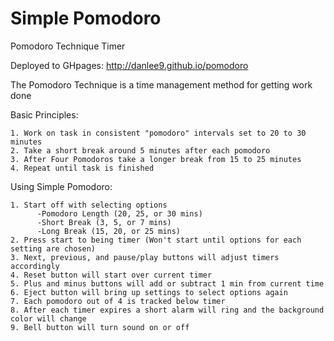 Simple Pomodoro
=========================

Pomodoro Technique Timer

Deployed to GHpages: http://danlee9.github.io/pomodoro

The Pomodoro Technique is a time management method for getting work done

Basic Principles:

```
1. Work on task in consistent "pomodoro" intervals set to 20 to 30 minutes
2. Take a short break around 5 minutes after each pomodoro
3. After Four Pomodoros take a longer break from 15 to 25 minutes
4. Repeat until task is finished
```

Using Simple Pomodoro:

```
1. Start off with selecting options
	  -Pomodoro Length (20, 25, or 30 mins)
	  -Short Break (3, 5, or 7 mins)
	  -Long Break (15, 20, or 25 mins)
2. Press start to being timer (Won't start until options for each setting are chosen)
3. Next, previous, and pause/play buttons will adjust timers accordingly
4. Reset button will start over current timer
5. Plus and minus buttons will add or subtract 1 min from current time
6. Eject button will bring up settings to select options again
7. Each pomodoro out of 4 is tracked below timer
8. After each timer expires a short alarm will ring and the background color will change
9. Bell button will turn sound on or off
```